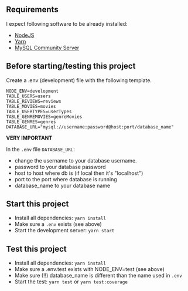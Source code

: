 ## Requirements

I expect following software to be already installed:

- [NodeJS](https://nodejs.org)
- [Yarn](https://yarnpkg.com)
- [MySQL Community Server](https://dev.mysql.com/downloads/mysql/)

## Before starting/testing this project

Create a .env (development) file with the following template.

```
NODE_ENV=development
TABLE_USERS=users
TABLE_REVIEWS=reviews
TABLE_MOVIES=movies
TABLE_USERTYPES=userTypes
TABLE_GENREMOVIES=genreMovies
TABLE_GENRES=genres
DATABASE_URL="mysql://username:password@host:port/database_name"
```

**VERY IMPORTANT**

In the `.env` file `DATABASE_URL`:

- change the username to your database username.
- password to your database password
- host to host where db is (if local then it's "localhost")
- port to the port where database is running
- database_name to your database name

## Start this project

- Install all dependencies: `yarn install`
- Make sure a `.env` exists (see above)
- Start the development server: `yarn start`

## Test this project

- Install all dependencies: `yarn install`
- Make sure a .env.test exists with NODE_ENV=test (see above)
- Make sure (!!) database_name is different than the name used in `.env`
- Start the test: `yarn test` or `yarn test:coverage`
